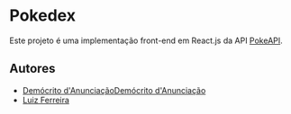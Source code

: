 # Pokedex

Este projeto é uma implementação front-end em React.js da API [PokeAPI](https://pokeapi.co).

## Autores

- [Demócrito d'Anunciação](http://github.com/democrito88)[Demócrito d'Anunciação](http://github.com/democrito88)
- [Luiz Ferreira](http://github.com/luizfernando1176)
